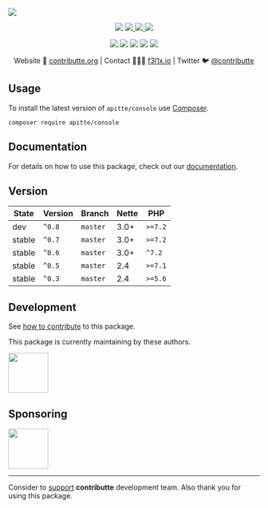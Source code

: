 ![](https://heatbadger.now.sh/github/readme/apitte/console/)

<p align=center>
  <a href="https://github.com/apitte/console/actions"><img src="https://badgen.net/github/checks/apitte/console/master?cache=300"></a>
  <a href="https://coveralls.io/r/apitte/console"> <img src="https://badgen.net/coveralls/c/github/apitte/console?cache=300"> </a>
  <a href="https://packagist.org/packages/apitte/console"> <img src="https://badgen.net/packagist/dm/apitte/console"> </a>
  <a href="https://packagist.org/packages/apitte/console"> <img src="https://badgen.net/packagist/v/apitte/console"> </a>
</p>
<p align=center>
  <a href="https://packagist.org/packages/apitte/console"><img src="https://badgen.net/packagist/php/apitte/console"></a>
  <a href="https://github.com/apitte/console"><img src="https://badgen.net/github/license/apitte/console"></a>
  <a href="https://bit.ly/ctteg"><img src="https://badgen.net/badge/support/gitter/cyan"></a>
  <a href="https://bit.ly/cttfo"><img src="https://badgen.net/badge/support/forum/yellow"></a>
  <a href="https://contributte.org/partners.html"><img src="https://badgen.net/badge/become/a%20patron/F96854"></a>
<p>

<p align=center>
Website 🚀 <a href="https://contributte.org">contributte.org</a> | Contact 👨🏻‍💻 <a href="https://f3l1x.io">f3l1x.io</a> | Twitter 🐦 <a href="https://twitter.com/contributte">@contributte</a>
</p>

## Usage

To install the latest version of `apitte/console` use [Composer](https://getcomposer.com).

```
composer require apitte/console
```

## Documentation

For details on how to use this package, check out our [documentation](.docs).


## Version

| State       | Version | Branch   | Nette | PHP     |
|-------------|---------|----------|-------|---------|
| dev         | `^0.8`  | `master` | 3.0+  | `>=7.2` |
| stable      | `^0.7`  | `master` | 3.0+  | `>=7.2` |
| stable      | `^0.6`  | `master` | 3.0+  | `^7.2`  |
| stable      | `^0.5`  | `master` | 2.4   | `>=7.1` |
| stable      | `^0.3`  | `master` | 2.4   | `>=5.6` |

## Development

See [how to contribute](https://contributte.org/contributing.html) to this package.

This package is currently maintaining by these authors.

<a href="https://github.com/f3l1x">
  <img width="80" height="80" src="https://avatars2.githubusercontent.com/u/538058?v=3&s=80">
</a>

## Sponsoring

<a href="https://github.com/tlapnet">
  <img width="80" height="80" src="https://avatars1.githubusercontent.com/u/22914186?s=80&v=4">
</a>

-----

Consider to [support](https://contributte.com/partners) **contributte** development team.
Also thank you for using this package.
